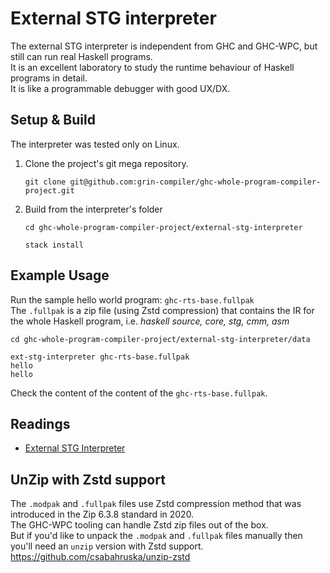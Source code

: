 # External STG interpreter

The external STG interpreter is independent from GHC and GHC-WPC, but still can run real Haskell programs.  
It is an excellent laboratory to study the runtime behaviour of Haskell programs in detail.  
It is like a programmable debugger with good UX/DX.

## Setup & Build

The interpreter was tested only on Linux.

1. Clone the project's git mega repository.
   ```
   git clone git@github.com:grin-compiler/ghc-whole-program-compiler-project.git
   ```
2. Build from the interpreter's folder
   ```
   cd ghc-whole-program-compiler-project/external-stg-interpreter

   stack install
   ```

## Example Usage

Run the sample hello world program: `ghc-rts-base.fullpak`  
The `.fullpak` is a zip file (using Zstd compression) that contains the IR for the whole Haskell program, i.e. *haskell source, core, stg, cmm, asm*

```
cd ghc-whole-program-compiler-project/external-stg-interpreter/data

ext-stg-interpreter ghc-rts-base.fullpak
hello
hello
```

Check the content of the content of the `ghc-rts-base.fullpak`.

## Readings
- [External STG Interpreter](https://www.patreon.com/posts/external-stg-49857800)

## UnZip with Zstd support
The `.modpak` and `.fullpak` files use Zstd compression method that was introduced in the Zip 6.3.8 standard in 2020.  
The GHC-WPC tooling can handle Zstd zip files out of the box.  
But if you'd like to unpack the `.modpak` and `.fullpak` files manually then you'll need an `unzip` version with Zstd support.  
https://github.com/csabahruska/unzip-zstd
